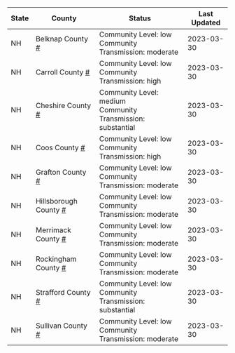 State | County | Status | Last Updated
--- | --- | --- | --- 
NH | Belknap County <a href="#belknap_county">#</a> | <a name="belknap_county"></a>Community Level: low<br/>Community Transmission: moderate | 2023-03-30
NH | Carroll County <a href="#carroll_county">#</a> | <a name="carroll_county"></a>Community Level: low<br/>Community Transmission: high | 2023-03-30
NH | Cheshire County <a href="#cheshire_county">#</a> | <a name="cheshire_county"></a>Community Level: medium<br/>Community Transmission: substantial | 2023-03-30
NH | Coos County <a href="#coos_county">#</a> | <a name="coos_county"></a>Community Level: low<br/>Community Transmission: high | 2023-03-30
NH | Grafton County <a href="#grafton_county">#</a> | <a name="grafton_county"></a>Community Level: low<br/>Community Transmission: moderate | 2023-03-30
NH | Hillsborough County <a href="#hillsborough_county">#</a> | <a name="hillsborough_county"></a>Community Level: low<br/>Community Transmission: moderate | 2023-03-30
NH | Merrimack County <a href="#merrimack_county">#</a> | <a name="merrimack_county"></a>Community Level: low<br/>Community Transmission: moderate | 2023-03-30
NH | Rockingham County <a href="#rockingham_county">#</a> | <a name="rockingham_county"></a>Community Level: low<br/>Community Transmission: moderate | 2023-03-30
NH | Strafford County <a href="#strafford_county">#</a> | <a name="strafford_county"></a>Community Level: low<br/>Community Transmission: substantial | 2023-03-30
NH | Sullivan County <a href="#sullivan_county">#</a> | <a name="sullivan_county"></a>Community Level: low<br/>Community Transmission: moderate | 2023-03-30
